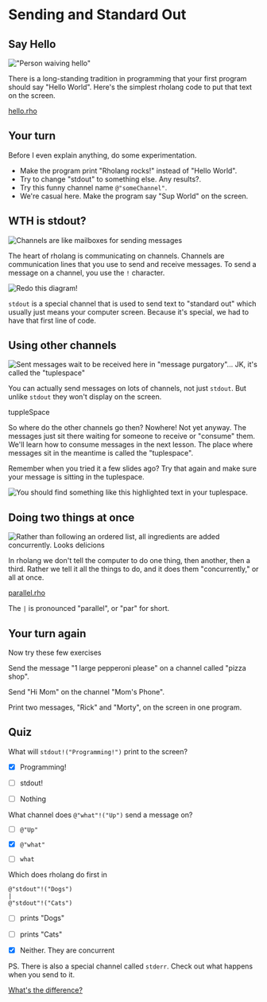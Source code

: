 # Sending and Standard Out

## Say Hello

!["Person waiving hello"](helloWorld.png)

There is a long-standing tradition in programming that your first program should say "Hello World". Here's the simplest rholang code to put that text on the screen.

[hello.rho](hello.rho)

## Your turn</h1>
Before I even explain anything, do some experimentation.

* Make the program print "Rholang rocks!" instead of "Hello World".
* Try to change "stdout" to something else. Any results?.
* Try this funny channel name `@"someChannel"`.
* We're casual here. Make the program say "Sup World" on the screen.


## WTH is stdout?

![Channels are like mailboxes for sending messages](mailbox.png)

The heart of rholang is communicating on channels. Channels are communication lines that you use to send and receive messages. To send a message on a channel, you use the `!` character.

![Redo this diagram!](sendSyntax.png)

`stdout` is a special channel that is used to send text to "standard out" which usually just means your computer screen. Because it's special, we had to have that first line of code.


## Using other channels</h1>

![Sent messages wait to be received here in "message purgatory"... JK, it's called the "tuplespace"](mailboxes.png)

You can actually send messages on lots of channels, not just `stdout`. But unlike `stdout` they won't display on the screen.

<div class="code">tuppleSpace

So where do the other channels go then? Nowhere! Not yet anyway. The messages just sit there waiting for someone to receive or "consume" them. We'll learn how to consume messages in the next lesson. The place where messages sit in the meantime is called the "tuplespace".

Remember when you tried it a few slides ago? Try that again and make sure your message is sitting in the tuplespace.

![You should find something like this highlighted text in your tuplespace.](tupleSpace.png)



## Doing two things at once</h1>
![Rather than following an ordered list, all ingredients are added concurrently.  Looks delicions](cooking.png)

In rholang we don't tell the computer to do one thing, then another, then a third. Rather we tell it all the things to do, and it does them "concurrently," or all at once.

[parallel.rho](parallel.rho)

The `|` is pronounced "parallel", or "par" for short.


## Your turn again

Now try these few exercises

Send the message "1 large pepperoni please" on a channel called "pizza shop".

Send "Hi Mom" on the channel "Mom's Phone".

Print two messages, "Rick" and "Morty", on the screen in one program.



## Quiz

What will `stdout!("Programming!")` print to the screen?
- [x] Programming!
- [ ] stdout!
- [ ] Nothing


What channel does `@"what"!("Up")` send a message on?
- [ ] `@"Up"`
- [x] `@"what"`
- [ ] `what`


Which does rholang do first in
```
@"stdout"!("Dogs")
|
@"stdout"!("Cats")
```
- [ ] prints "Dogs"
- [ ] prints "Cats"
- [x] Neither. They are concurrent


PS. There is also a special channel called `stderr`. Check out what happens when you send to it.

<a href="https://en.wikipedia.org/wiki/Standard_streams" target="_blank">What's the difference?</a>
